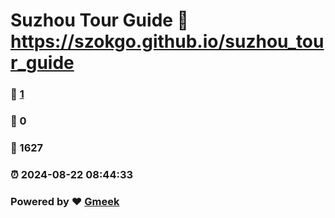 # Suzhou Tour Guide :link: https://szokgo.github.io/suzhou_tour_guide 
### :page_facing_up: [1](https://szokgo.github.io/suzhou_tour_guide/tag.html) 
### :speech_balloon: 0 
### :hibiscus: 1627 
### :alarm_clock: 2024-08-22 08:44:33 
### Powered by :heart: [Gmeek](https://github.com/Meekdai/Gmeek)
